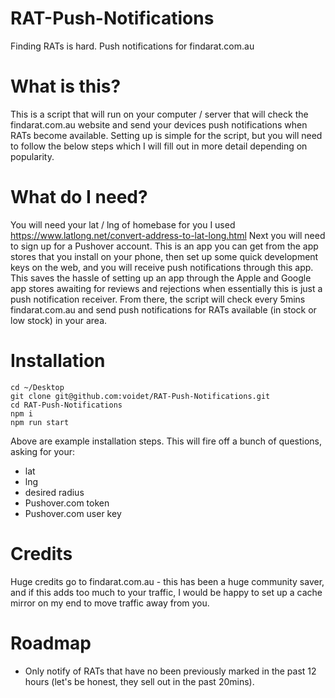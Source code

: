 # RAT-Push-Notifications

Finding RATs is hard. Push notifications for findarat.com.au

# What is this?

This is a script that will run on your computer / server that will check the findarat.com.au website and send your devices push notifications when RATs become available. Setting up is simple for the script, but you will need to follow the below steps which I will fill out in more detail depending on popularity.

# What do I need?

You will need your lat / lng of homebase for you I used https://www.latlong.net/convert-address-to-lat-long.html
Next you will need to sign up for a Pushover account. This is an app you can get from the app stores that you install on your phone, then set up some quick development keys on the web, and you will receive push notifications through this app. This saves the hassle of setting up an app through the Apple and Google app stores awaiting for reviews and rejections when essentially this is just a push notification receiver. From there, the script will check every 5mins findarat.com.au and send push notifications for RATs available (in stock or low stock) in your area.

# Installation

```
cd ~/Desktop
git clone git@github.com:voidet/RAT-Push-Notifications.git
cd RAT-Push-Notifications
npm i
npm run start
```

Above are example installation steps. This will fire off a bunch of questions, asking for your:

- lat
- lng
- desired radius
- Pushover.com token
- Pushover.com user key

# Credits

Huge credits go to findarat.com.au - this has been a huge community saver, and if this adds too much to your traffic, I would be happy to set up a cache mirror on my end to move traffic away from you.

# Roadmap

- Only notify of RATs that have no been previously marked in the past 12 hours (let's be honest, they sell out in the past 20mins).
